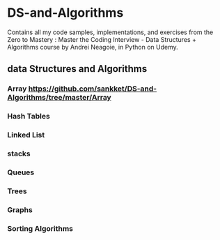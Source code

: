 # DS-and-Algorithms
Contains all my code samples, implementations, and exercises from the Zero to Mastery : Master the Coding Interview - Data Structures + Algorithms course by Andrei Neagoie, in Python on Udemy.
## data Structures and Algorithms
### Array https://github.com/sankket/DS-and-Algorithms/tree/master/Array
### Hash Tables
### Linked List 
### stacks 
### Queues
### Trees
### Graphs
### Sorting Algorithms


